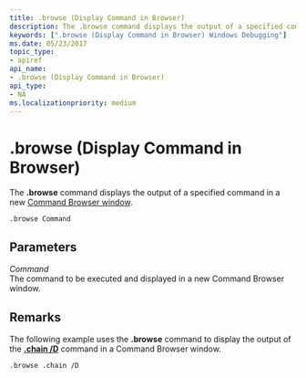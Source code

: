 ```yaml
---
title: .browse (Display Command in Browser)
description: The .browse command displays the output of a specified command in a new Command Browser window.
keywords: [".browse (Display Command in Browser) Windows Debugging"]
ms.date: 05/23/2017
topic_type:
- apiref
api_name:
- .browse (Display Command in Browser)
api_type:
- NA
ms.localizationpriority: medium
---
```


# .browse (Display Command in Browser)


The **.browse** command displays the output of a specified command in a new [Command Browser window](command-browser-window.md).

```dbgcmd
.browse Command
```

## <span id="Parameters"></span><span id="parameters"></span><span id="PARAMETERS"></span>Parameters


<span id="Command"></span><span id="command"></span><span id="COMMAND"></span>*Command*  
The command to be executed and displayed in a new Command Browser window.

Remarks
-------

The following example uses the **.browse** command to display the output of the [**.chain /D**](-chain--list-debugger-extensions-.md) command in a Command Browser window.

```dbgcmd
.browse .chain /D
```

 

 





